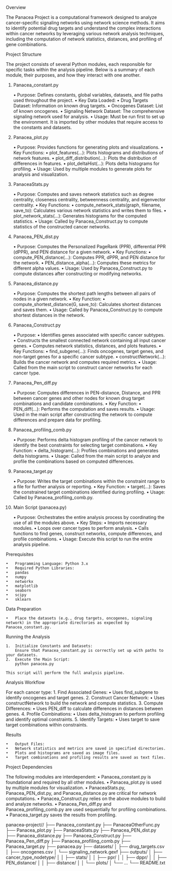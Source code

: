 Overview

The Panacea Project is a computational framework designed to analyze cancer-specific signaling networks using network science methods.
It aims to identify potential drug targets and understand the complex interactions within
cancer networks by leveraging various network analysis techniques, including the computation of network statistics,
distances, and profiling of gene combinations.

Project Structure

The project consists of several Python modules, each responsible for specific tasks within the analysis pipeline.
Below is a summary of each module, their purposes, and how they interact with one another.

1. Panacea_constant.py

	•	Purpose: Defines constants, global variables, datasets, and file paths used throughout the project.
	•	Key Data Loaded:
        •	Drug Targets Dataset: Information on known drug targets.
        •	Oncogenes Dataset: List of known oncogenes.
        •	Signaling Network Dataset: The comprehensive signaling network used for analysis.
	•	Usage: Must be run first to set up the environment. It is imported by other modules that require access to the constants and datasets.

2. Panacea_plot.py

	•	Purpose: Provides functions for generating plots and visualizations.
	•	Key Functions:
        •	plot_features(...): Plots histograms and distributions of network features.
        •	plot_diff_distribution(...): Plots the distribution of differences in features.
        •	plot_deltaHist(...): Plots delta histograms for profiling.
	•	Usage: Used by multiple modules to generate plots for analysis and visualization.

3. PanaceaStats.py

	•	Purpose: Computes and saves network statistics such as degree centrality, closeness centrality, betweenness centrality, and eigenvector centrality.
	•	Key Functions:
        •	compute_network_stats(graph, filename, save_to): Calculates various network statistics and writes them to files.
        •	plot_network_stats(...): Generates histograms for the computed statistics.
	•	Usage: Called by Panacea_Construct.py to compute statistics of the constructed cancer networks.

4. Panacea_PEN_dist.py

	•	Purpose: Computes the Personalized PageRank (PPR), differential PPR (dPPR), and PEN distance for a given network.
	•	Key Functions:
        •	compute_PEN_distance(...): Computes PPR, dPPR, and PEN distance for the network.
        •	PEN_distance_alpha(...): Computes these metrics for different alpha values.
	•	Usage: Used by Panacea_Construct.py to compute distances after constructing or modifying networks.

5. Panacea_distance.py

	•	Purpose: Computes the shortest path lengths between all pairs of nodes in a given network.
	•	Key Function:
	    •	compute_shortest_distance(G, save_to): Calculates shortest distances and saves them.
	•	Usage: Called by Panacea_Construct.py to compute shortest distances in the network.

6. Panacea_Construct.py

	•	Purpose:
        •	Identifies genes associated with specific cancer subtypes.
        •	Constructs the smallest connected network containing all input cancer genes.
        •	Computes network statistics, distances, and plots features.
	•	Key Functions:
        •	find_subgene(...): Finds oncogenes, target genes, and non-target genes for a specific cancer subtype.
        •	constructNetwork(...): Builds the cancer network and computes required metrics.
	•	Usage: Called from the main script to construct cancer networks for each cancer type.

7. Panacea_Pen_diff.py

	•	Purpose: Computes differences in PEN-distance, Distance, and PPR between cancer genes and other nodes for known drug target combinations and candidate combinations.
	•	Key Function:
        •	PEN_diff(...): Performs the computation and saves results.
	•	Usage: Used in the main script after constructing the network to compute differences and prepare data for profiling.

8. Panacea_profiling_comb.py

	•	Purpose: Performs delta histogram profiling of the cancer network to identify the best constraints for selecting target combinations.
	•	Key Function:
        •	delta_histogram(...): Profiles combinations and generates delta histograms.
	•	Usage: Called from the main script to analyze and profile the combinations based on computed differences.

9. Panacea_target.py

	•	Purpose: Writes the target combinations within the constraint range to a file for further analysis or reporting.
	•	Key Function:
        •	target(...): Saves the constrained target combinations identified during profiling.
	•	Usage: Called by Panacea_profiling_comb.py.

10. Main Script (panacea.py)

	•	Purpose: Orchestrates the entire analysis process by coordinating the use of all the modules above.
	•	Key Steps:
        •	Imports necessary modules.
        •	Loops over cancer types to perform analysis.
        •	Calls functions to find genes, construct networks, compute differences, and profile combinations.
	•	Usage: Execute this script to run the entire analysis pipeline.

Prerequisites

	•	Programming Language: Python 3.x
	•	Required Python Libraries:
	•	pandas
	•	numpy
	•	networkx
	•	matplotlib
	•	seaborn
	•	scipy
	•	sklearn

Data Preparation

	•	Place the datasets (e.g., drug targets, oncogenes, signaling network) in the appropriate directories as expected by Panacea_constant.py.

Running the Analysis

	1.	Initialize Constants and Datasets:
        Ensure that Panacea_constant.py is correctly set up with paths to your datasets.
	2.	Execute the Main Script:
	    python panacea.py

	This script will perform the full analysis pipeline.

Analysis Workflow

For each cancer type:
	1.	Find Associated Genes:
	    •	Uses find_subgene to identify oncogenes and target genes.
	2.	Construct Cancer Network:
	    •	Uses constructNetwork to build the network and compute statistics.
	3.	Compute Differences:
	    •	Uses PEN_diff to calculate differences in distances between genes.
	4.	Profile Combinations:
	    •	Uses delta_histogram to perform profiling and identify optimal constraints.
	5.	Identify Targets:
	    •	Uses target to save target combinations within constraints.

Results

	•	Output Files:
	•	Network statistics and metrics are saved in specified directories.
	•	Plots and histograms are saved as image files.
	•	Target combinations and profiling results are saved as text files.

Project Dependencies

The following modules are interdependent:
	•	Panacea_constant.py is foundational and required by all other modules.
	•	Panacea_plot.py is used by multiple modules for visualization.
	•	PanaceaStats.py, Panacea_PEN_dist.py, and Panacea_distance.py are critical for network computations.
	•	Panacea_Construct.py relies on the above modules to build and analyze networks.
	•	Panacea_Pen_diff.py and Panacea_profiling_comb.py are used sequentially for profiling combinations.
	•	Panacea_target.py saves the results from profiling.

panacea-project//
├── Panacea_constant.py
├── PanaceaOtherFunc.py
├── Panacea_plot.py
├── PanaceaStats.py
├── Panacea_PEN_dist.py
├── Panacea_distance.py
├── Panacea_Construct.py
├── Panacea_Pen_diff.py
├── Panacea_profiling_comb.py
├── Panacea_target.py
├── panacea.py
├── datasets/
│   ├── drug_targets.csv
│   ├── oncogenes.csv
│   └── signaling_network.gexf
├── outputs/
│   ├── cancer_type_nodetype/
│   │   ├── stats/
│   │   ├── ppr/
│   │   ├── dppr/
│   │   ├── PEN_distance/
│   │   ├── distance/
│   │   └── plots/
│   └── ...
└── README.txt
